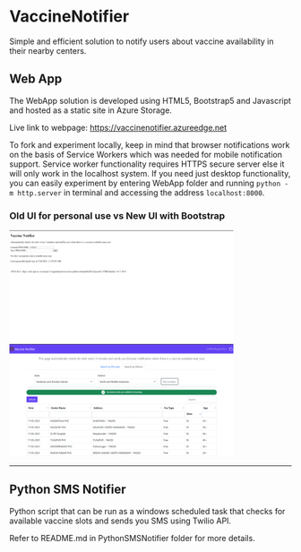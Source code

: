 # VaccineNotifier

Simple and efficient solution to notify users about vaccine availability in their nearby centers.

## Web App

The WebApp solution is developed using HTML5, Bootstrap5 and Javascript and hosted as a static site in Azure Storage.

Live link to webpage: https://vaccinenotifier.azureedge.net

To fork and experiment locally, keep in mind that browser notifications work on the basis of Service Workers which was needed for mobile notification support. Service worker functionality requires HTTPS secure server else it will only work in the localhost system. If you need just desktop functionality, you can easily experiment by entering WebApp folder and running `python -m http.server` in terminal and accessing the address `localhost:8000`.

### Old UI for personal use vs New UI with Bootstrap

<img src="images/VaccineNotifierOld.png" width="400" height="200">
<img src="images/VaccineNotifierThumbnail.png" width="400" height="200">

---

## Python SMS Notifier

Python script that can be run as a windows scheduled task that checks for available vaccine slots and sends you SMS using Twilio API.

Refer to README.md in PythonSMSNotifier folder for more details.
